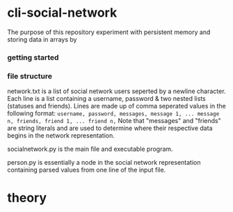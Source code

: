 # cli-social-network

The purpose of this repository experiment with persistent memory and storing data in arrays by 

### getting started

### file structure
network.txt is a list of social network users seperted by a newline character. Each line is a list containing a username, password & two nested lists (statuses and friends). Lines are made up of comma seperated values in the following format:
`username, password, messages, message 1, ... message n, friends, friend 1, ... friend n,`
Note that "messages" and "friends" are string literals and are used to determine where their respective data begins in the network representation.

socialnetwork.py is the main file and executable program.

person.py is essentially a node in the social network representation containing parsed values from one line of the input file.


# theory
